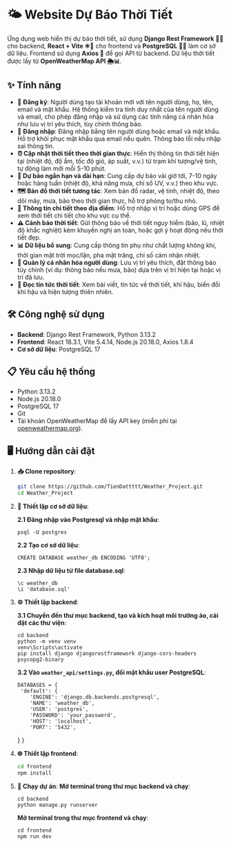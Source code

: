 # 🌤️ Website Dự Báo Thời Tiết

Ứng dụng web hiển thị dự báo thời tiết, sử dụng **Django Rest Framework 🐍🔧** cho backend, **React + Vite ⚛️🚀** cho frontend và **PostgreSQL 🐘💾** làm cơ sở dữ liệu. Frontend sử dụng **Axios 📡** để gọi API từ backend. Dữ liệu thời tiết được lấy từ **OpenWeatherMap API 🌦️📊**.

## ✨ Tính năng

- **📝 Đăng ký**: Người dùng tạo tài khoản mới với tên người dùng, họ, tên, email và mật khẩu. Hệ thống kiểm tra tính duy nhất của tên người dùng và email, cho phép đăng nhập và sử dụng các tính năng cá nhân hóa như lưu vị trí yêu thích, tùy chỉnh thông báo.
- **🔑 Đăng nhập**: Đăng nhập bằng tên người dùng hoặc email và mật khẩu. Hỗ trợ khôi phục mật khẩu qua email nếu quên. Thông báo lỗi nếu nhập sai thông tin.
- **⏰ Cập nhật thời tiết theo thời gian thực**: Hiển thị thông tin thời tiết hiện tại (nhiệt độ, độ ẩm, tốc độ gió, áp suất, v.v.) từ trạm khí tượng/vệ tinh, tự động làm mới mỗi 5-10 phút.
- **📅 Dự báo ngắn hạn và dài hạn**: Cung cấp dự báo vài giờ tới, 7-10 ngày hoặc hàng tuần (nhiệt độ, khả năng mưa, chỉ số UV, v.v.) theo khu vực.
- **🗺️ Bản đồ thời tiết tương tác**: Xem bản đồ radar, vệ tinh, nhiệt độ, theo dõi mây, mưa, bão theo thời gian thực, hỗ trợ phóng to/thu nhỏ.
- **📍 Thông tin chi tiết theo địa điểm**: Hỗ trợ nhập vị trí hoặc dùng GPS để xem thời tiết chi tiết cho khu vực cụ thể.
- **⚠️ Cảnh báo thời tiết**: Gửi thông báo về thời tiết nguy hiểm (bão, lũ, nhiệt độ khắc nghiệt) kèm khuyến nghị an toàn, hoặc gợi ý hoạt động nếu thời tiết đẹp.
- **📊 Dữ liệu bổ sung**: Cung cấp thông tin phụ như chất lượng không khí, thời gian mặt trời mọc/lặn, pha mặt trăng, chỉ số cảm nhận nhiệt.
- **👤 Quản lý cá nhân hóa người dùng**: Lưu vị trí yêu thích, đặt thông báo tùy chỉnh (ví dụ: thông báo nếu mưa, bão) dựa trên vị trí hiện tại hoặc vị trí đã lưu.
- **📰 Đọc tin tức thời tiết**: Xem bài viết, tin tức về thời tiết, khí hậu, biến đổi khí hậu và hiện tượng thiên nhiên.

## 🛠️ Công nghệ sử dụng

- **Backend**: Django Rest Framework, Python 3.13.2
- **Frontend**: React 18.3.1, Vite 5.4.14, Node.js 20.18.0, Axios 1.8.4
- **Cơ sở dữ liệu**: PostgreSQL 17

## 📋 Yêu cầu hệ thống

- Python 3.13.2
- Node.js 20.18.0
- PostgreSQL 17
- Git
- Tài khoản OpenWeatherMap để lấy API key (miễn phí tại [openweathermap.org](https://openweathermap.org)).

## 🖥️ Hướng dẫn cài đặt

1. **📥 Clone repository**:

   ```bash
   git clone https://github.com/TienDattttt/Weather_Project.git
   cd Weather_Project
2. **💾 Thiết lập cơ sở dữ liệu**:

   ****2.1 Đăng nhập vào Postgresql và nhập mật khẩu****:
      
       psql -U postgres

   ****2.2 Tạo cơ sở dữ liệu****:
     
       CREATE DATABASE weather_db ENCODING 'UTF8'; 

   ****2.3 Nhập dữ liệu từ file database.sql****:
       
       \c weather_db
       \i 'database.sql'

4. **⚙️ Thiết lập backend**:

   ****3.1 Chuyển đến thư mục backend, tạo và kích hoạt môi trường ảo, cài đặt các thư viện****:

       cd backend
       python -m venv venv
       venv\Scripts\activate
       pip install django djangorestframework django-cors-headers psycopg2-binary

   ****3.2 Vào `weather_api/settings.py`, đổi mật khẩu user PostgreSQL****:
       
       DATABASES = {
        'default': {
           'ENGINE': 'django.db.backends.postgresql',
           'NAME': 'weather_db',
           'USER': 'postgres',
           'PASSWORD': 'your_password',
           'HOST': 'localhost',
           'PORT': '5432',
    }
}

5. **🌐 Thiết lập frontend**:

   ```bash
   cd frontend
   npm install
6. **🚀 Chạy dự án**:
   ****Mở terminal trong thư mục backend và chạy****:

       cd backend
       python manage.py runserver

   ****Mở terminal trong thư mục frontend và chạy****:

       cd frontend
       npm run dev





